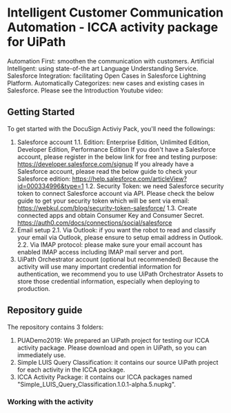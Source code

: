 # Intelligent Customer Communication Automation - ICCA activity package for UiPath
Automation First: smoothen the communication with customers. 
Artificial Intelligent: using state-of-the art Language Understanding Service. 
Salesforce Integration: facilitating Open Cases in Salesforce Lightning Platform. 
Automatically Categorizes: new cases and existing cases in Salesforce. 
Please see the Introduction Youtube video:


## Getting Started
To get started with the DocuSign Activiy Pack, you'll need the followings:
1. Salesforce account
1.1. Edition: Enterprise Edition, Unlimited Edition, Developer Edition, Performance Edition
If you don't have a Salesforce account, please register in the below link for free and testing purpose:
https://developer.salesforce.com/signup
If you already have a Salesforce account, please read the below guide to check your Salesforce edition:
https://help.salesforce.com/articleView?id=000334996&type=1
1.2. Security Token: we need Salesforce security token to connect Salesforce account via API. Please check the below guide to get your security token which will be sent via email:
https://webkul.com/blog/security-token-salesforce/
1.3. Create connected apps and obtain Consumer Key and Consumer Secret.
https://auth0.com/docs/connections/social/salesforce
2. Email setup
2.1. Via Outlook: if you want the robot to read and classify your email via Outlook, please ensure to setup email address in Outlook.
2.2. Via IMAP protocol: please make sure your email account has enabled IMAP access including IMAP mail server and port.
3. UiPath Orchestrator account (optional but recommended)
Because the activity will use many important credential information for authentication, we recommend you to use UiPath Orchestrator Assets to store those credential information, especially when deploying to production.

## Repository guide
The repository contains 3 folders:
1. PUADemo2019: We prepared an UiPath project for testing our ICCA activity package. Please download and open in UiPath, so you can immediately use.
2. Simple LUIS Query Classification: it contains our source UiPath project for each activity in the ICCA package.
3. ICCA Activity Package: it contains our ICCA packages named "Simple_LUIS_Query_Classification.1.0.1-alpha.5.nupkg".

### Working with the activity
